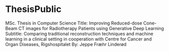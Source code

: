 # ThesisPublic
MSc. Thesis in Computer Science Title: Improving Reduced-dose Cone-Beam CT images for Radiotherapy Patients using Generative Deep Learning Subtitle: Comparing traditional reconstruction techniques and machine learning in a clinical setting in cooperation with Centre for Cancer and Organ Diseases, Rigshospitalet By: Jeppe Fræhr Linderød 

